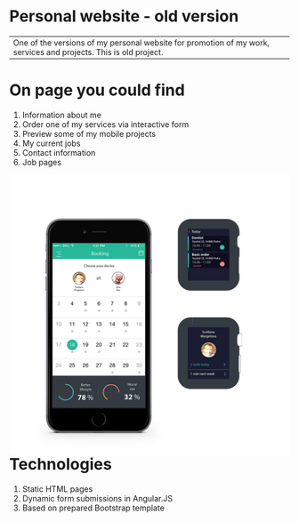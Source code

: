 # Personal website - old version
<table>
<tr>
<td>
  One of the versions of my personal website for promotion of my work, services and projects. This is old project.
</td>
</tr>
</table>

# On page you could find
1. Information about me
2. Order one of my services via interactive form
3. Preview some of my mobile projects
4. My current jobs
5. Contact information
6. Job pages

<img src="https://github.com/SvetlanaM/margetova.eu/blob/master/images/slide2.png"
     alt="iOS eHealth project"
     style="float: left; margin-right: 10px;" />

# Technologies
1. Static HTML pages
2. Dynamic form submissions in Angular.JS
3. Based on prepared Bootstrap template

